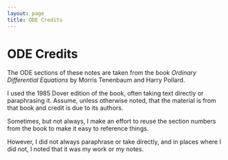 ```yaml
---
layout: page
title: ODE Credits
---
```


# ODE Credits

The ODE sections of these notes are taken from the book *Ordinary Differential Equations* by Morris Tenenbaum and Harry Pollard.

I used the 1985 Dover edition of the book, often taking text directly or paraphrasing it. Assume, unless otherwise noted, that the material is from that book and credit is due to its authors.

Sometimes, but not always, I make an effort to reuse the section numbers from the book to make it easy to reference things.

However, I did not always paraphrase or take directly, and in places where I did not, I noted that it was my work or my notes.